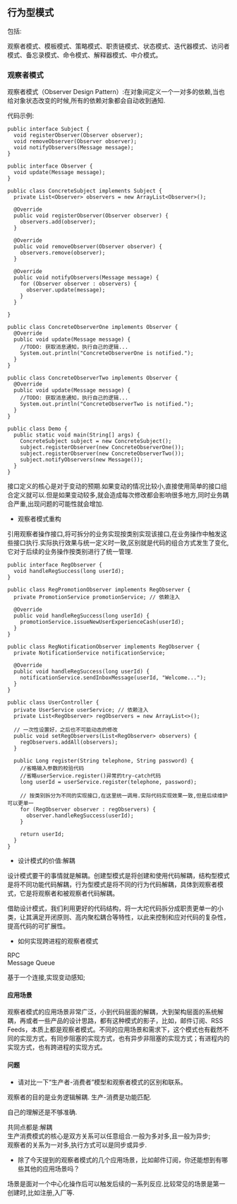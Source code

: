 ## 行为型模式


包括:

观察者模式、模板模式、策略模式、职责链模式、状态模式、迭代器模式、访问者模式、备忘录模式、命令模式、解释器模式、中介模式。


### 观察者模式

观察者模式（Observer Design Pattern）:在对象间定义一个一对多的依赖,当也给对象状态改变的时候,所有的依赖对象都会自动收到通知.

代码示例:

```
public interface Subject {
  void registerObserver(Observer observer);
  void removeObserver(Observer observer);
  void notifyObservers(Message message);
}

public interface Observer {
  void update(Message message);
}

public class ConcreteSubject implements Subject {
  private List<Observer> observers = new ArrayList<Observer>();

  @Override
  public void registerObserver(Observer observer) {
    observers.add(observer);
  }

  @Override
  public void removeObserver(Observer observer) {
    observers.remove(observer);
  }

  @Override
  public void notifyObservers(Message message) {
    for (Observer observer : observers) {
      observer.update(message);
    }
  }

}

public class ConcreteObserverOne implements Observer {
  @Override
  public void update(Message message) {
    //TODO: 获取消息通知，执行自己的逻辑...
    System.out.println("ConcreteObserverOne is notified.");
  }
}

public class ConcreteObserverTwo implements Observer {
  @Override
  public void update(Message message) {
    //TODO: 获取消息通知，执行自己的逻辑...
    System.out.println("ConcreteObserverTwo is notified.");
  }
}

public class Demo {
  public static void main(String[] args) {
    ConcreteSubject subject = new ConcreteSubject();
    subject.registerObserver(new ConcreteObserverOne());
    subject.registerObserver(new ConcreteObserverTwo());
    subject.notifyObservers(new Message());
  }
}
```

接口定义的核心是对于变动的预期.如果变动的情况比较小,直接使用简单的接口组合定义就可以.但是如果变动较多,就会造成每次修改都会影响很多地方,同时业务耦合严重,出现问题的可能性就会增加.

- 观察者模式重构

引用观察者操作接口,将可拆分的业务实现按类别实现该接口,在业务操作中触发这些接口执行.实际执行效果与统一定义时一致,区别就是代码的组合方式发生了变化,它对于后续的业务操作按类别进行了统一管理.

```
public interface RegObserver {
  void handleRegSuccess(long userId);
}

public class RegPromotionObserver implements RegObserver {
  private PromotionService promotionService; // 依赖注入

  @Override
  public void handleRegSuccess(long userId) {
    promotionService.issueNewUserExperienceCash(userId);
  }
}

public class RegNotificationObserver implements RegObserver {
  private NotificationService notificationService;

  @Override
  public void handleRegSuccess(long userId) {
    notificationService.sendInboxMessage(userId, "Welcome...");
  }
}

public class UserController {
  private UserService userService; // 依赖注入
  private List<RegObserver> regObservers = new ArrayList<>();

  // 一次性设置好，之后也不可能动态的修改
  public void setRegObservers(List<RegObserver> observers) {
    regObservers.addAll(observers);
  }

  public Long register(String telephone, String password) {
    //省略输入参数的校验代码
    //省略userService.register()异常的try-catch代码
    long userId = userService.register(telephone, password);

    // 按类别拆分为不同的实现接口,在这里统一调用.实际代码实现效果一致,但是后续维护可以更单一
    for (RegObserver observer : regObservers) {
      observer.handleRegSuccess(userId);
    }

    return userId;
  }
}
```

- 设计模式的价值:解耦

设计模式要干的事情就是解耦。创建型模式是将创建和使用代码解耦，结构型模式是将不同功能代码解耦，行为型模式是将不同的行为代码解耦，具体到观察者模式，它是将观察者和被观察者代码解耦。

借助设计模式，我们利用更好的代码结构，将一大坨代码拆分成职责更单一的小类，让其满足开闭原则、高内聚松耦合等特性，以此来控制和应对代码的复杂性，提高代码的可扩展性。

- 如何实现跨进程的观察者模式

RPC    
Message Queue   

基于一个连接,实现变动感知;

#### 应用场景

观察者模式的应用场景非常广泛，小到代码层面的解耦，大到架构层面的系统解耦，再或者一些产品的设计思路，都有这种模式的影子，比如，邮件订阅、RSS Feeds，本质上都是观察者模式。不同的应用场景和需求下，这个模式也有截然不同的实现方式，有同步阻塞的实现方式，也有异步非阻塞的实现方式；有进程内的实现方式，也有跨进程的实现方式。

#### 问题

- 请对比一下“生产者-消费者”模型和观察者模式的区别和联系。

观察者的目的是业务逻辑解耦.
生产-消费是功能匹配.

自己的理解还是不够准确.

共同点都是:解耦     
生产消费模式的核心是双方关系可以任意组合.一般为多对多,且一般为异步;     
观察者的关系为一对多,执行方式可以是同步或异步.

- 除了今天提到的观察者模式的几个应用场景，比如邮件订阅，你还能想到有哪些其他的应用场景吗？

场景是面对一个中心化操作后可以触发后续的一系列反应.比较常见的场景是第一创建时,比如注册,入厂等.

















